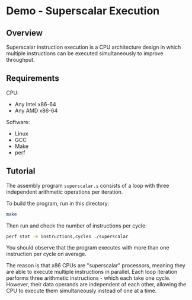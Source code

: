 # Demo - Superscalar Execution

## Overview

Superscalar instruction execution is a CPU architecture design in which multiple instructions can be executed simultaneously to improve throughput.

## Requirements

CPU:

- Any Intel x86-64
- Any AMD x86-64

Software:

- Linux
- GCC
- Make
- perf

## Tutorial

The assembly program `superscalar.s` consists of a loop with three independent arithmetic operations per iteration.

To build the program, run in this directory:

```bash
make
```

Then run and check the number of instructions per cycle:

```bash
perf stat -e instructions,cycles ./superscalar
```

You should observe that the program executes with more than one instruction per cycle on average.

The reason is that x86 CPUs are "superscalar" processors, meaning they are able to execute multiple instructions in parallel. Each loop iteration performs three arithmetic instructions - which each take one cycle. However, their data operands are independent of each other, allowing the CPU to execute them simultaneously instead of one at a time.
